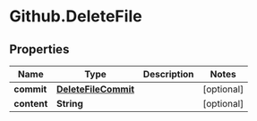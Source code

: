 # Github.DeleteFile

## Properties

Name | Type | Description | Notes
------------ | ------------- | ------------- | -------------
**commit** | [**DeleteFileCommit**](DeleteFileCommit.md) |  | [optional] 
**content** | **String** |  | [optional] 


